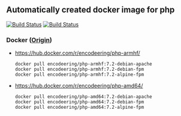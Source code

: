 ## Automatically created docker image for php

[![Build Status](https://travis-ci.org/encodeering/docker-php.svg?branch=master)](https://travis-ci.org/encodeering/docker-php)
[![Build Status](https://semaphoreci.com/api/v1/encodeering/docker-php/branches/master/shields_badge.svg)](https://semaphoreci.com/encodeering/docker-php)

### Docker ([Origin](https://github.com/docker-library/php))

- https://hub.docker.com/r/encodeering/php-armhf/

    ```docker pull encodeering/php-armhf:7.2-debian-apache```  
    ```docker pull encodeering/php-armhf:7.2-debian-fpm```  
    ```docker pull encodeering/php-armhf:7.2-alpine-fpm```

- https://hub.docker.com/r/encodeering/php-amd64/

    ```docker pull encodeering/php-amd64:7.2-debian-apache```  
    ```docker pull encodeering/php-amd64:7.2-debian-fpm```  
    ```docker pull encodeering/php-amd64:7.2-alpine-fpm```
